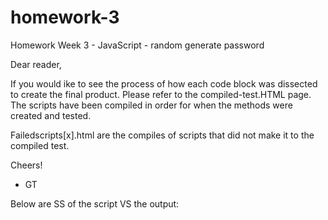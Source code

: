 # homework-3
Homework Week 3 - JavaScript - random generate password 

Dear reader,

If you would ike to see the process of how each code block was dissected to create the final product. Please refer to the compiled-test.HTML page. The scripts have been compiled in order for when the methods were created and tested.

Failedscripts[x].html are the compiles of scripts that did not make it to the compiled test. 

Cheers!

- GT

Below are SS of the script VS the output:

